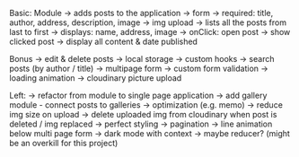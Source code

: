 Basic:
  Module
  -> adds posts to the application
    -> form
      -> required: title, author, address, description, image
      -> img upload
  -> lists all the posts from last to first
      -> displays: name, address, image
      -> onClick: open post
  -> show clicked post
    -> display all content & date published


Bonus
 -> edit & delete posts
 -> local storage
 -> custom hooks
 -> search posts (by author / title)
 -> multipage form
 -> custom form validation
 -> loading animation
 -> cloudinary picture upload

 
 Left:
  -> refactor from module to single page application
  -> add gallery module - connect posts to galleries
  -> optimization (e.g. memo)
  -> reduce img size on upload
  -> delete uploaded img from cloudinary when post is deleted / img replaced
  -> perfect styling
  -> pagination
  -> line animation below multi page form
  -> dark mode with context
  -> maybe reducer? (might be an overkill for this project)